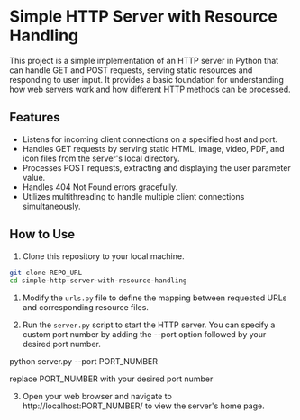 # Simple HTTP Server with Resource Handling

This project is a simple implementation of an HTTP server in Python that can handle GET and POST requests, serving static resources and responding to user input. It provides a basic foundation for understanding how web servers work and how different HTTP methods can be processed.

## Features

- Listens for incoming client connections on a specified host and port.
- Handles GET requests by serving static HTML, image, video, PDF, and icon files from the server's local directory.
- Processes POST requests, extracting and displaying the user parameter value.
- Handles 404 Not Found errors gracefully.
- Utilizes multithreading to handle multiple client connections simultaneously.

## How to Use

1. Clone this repository to your local machine.

```bash
git clone REPO_URL
cd simple-http-server-with-resource-handling
```

1. Modify the `urls.py` file to define the mapping between requested URLs and corresponding resource files.

2. Run the `server.py` script to start the HTTP server. You can specify a custom port number by adding the --port option followed by your desired port number.

python server.py --port PORT_NUMBER

replace PORT_NUMBER with your desired port number

3. Open your web browser and navigate to http://localhost:PORT_NUMBER/ to view the server's home page.
